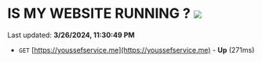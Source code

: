 # IS MY WEBSITE RUNNING ? [![](https://img.shields.io/static/v1?label=Sponsor&message=%E2%9D%A4&logo=GitHub&color=%23fe8e86)](https://github.com/sponsors/<username>)

Last updated: **3/26/2024, 11:30:49 PM**

- `GET` [https://youssefservice.me](https://youssefservice.me) - **Up** (271ms)
